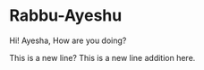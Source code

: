 # Rabbu-Ayeshu
Hi! Ayesha, How are you doing?

This is a new line?
This is a new line addition here.
